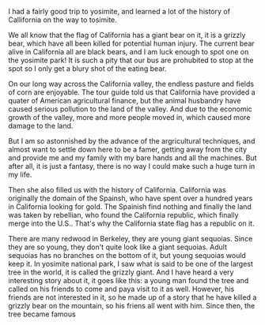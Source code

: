 I had a fairly good trip to yosimite, and learned a lot of the history of Callifornia on the way to tosimite.

We all know that the flag of California has a giant bear on it, it is a grizzly bear, which have all been killed for potential human injury. The current bear alive in California all are black bears, and I am luck enough to spot one on the yosimite park! It is such a pity that our bus are prohubited to stop at the spot so I only get a blury shot of the eating bear.

On our long way across the California valley, the endless pasture and fields of corn are enjoyable. The tour guide told us that California have provided a quater of American agricultural finance, but the animal husbandry have caused serious pollution to the land of the valley. And due to the economic growth of the valley, more and more people moved in, which caused more damage to the land.

But I am so astonnished by the advance of the argricultural techniques, and almost want to settle down here to be a famer, getting away from the city and provide me and my family with my bare hands and all the machines. But after all, it is just a fantasy, there is no way I could make such a huge turn in my life.

Then she also filled us with the history of California. California was originally the domain of the Spainsh, who have spent over a hundred years in California looking for gold. The Spainish find nothing and finally the land was taken by rebellian, who found the California republic, which finally merge into the U.S.. That's why the California state flag has a republic on it.

There are many redwood in Berkeley, they are young giant sequoias. Since they are so young, they don't quite look like a giant sequoias. Adult sequoias has no branches on the bottom of it, but young sequoias would keep it. In yosimite national park, I saw what is said to be one of the largest tree in the world, it is called the grizzly giant. And I have heard a very interesting story about it, it goes like this: a young man found the tree and called on his friends to come and paya visit to it as well. However, his friends are not interested in it, so he made up of a story that he have killed a grizzly bear on the mountain, so his friens all went with him. Since then, the tree became famous